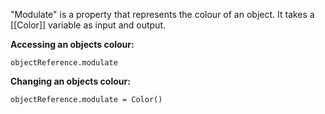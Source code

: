 "Modulate" is a property that represents the colour of an object. It takes a [[Color]] variable as input and output.

**Accessing an objects colour:**
```
objectReference.modulate
```

**Changing an objects colour:**
```
objectReference.modulate = Color()
```